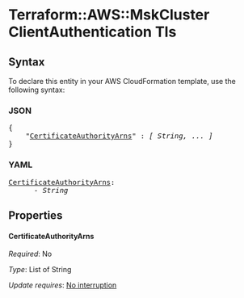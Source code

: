 # Terraform::AWS::MskCluster ClientAuthentication Tls

## Syntax

To declare this entity in your AWS CloudFormation template, use the following syntax:

### JSON

<pre>
{
    "<a href="#certificateauthorityarns" title="CertificateAuthorityArns">CertificateAuthorityArns</a>" : <i>[ String, ... ]</i>
}
</pre>

### YAML

<pre>
<a href="#certificateauthorityarns" title="CertificateAuthorityArns">CertificateAuthorityArns</a>: <i>
      - String</i>
</pre>

## Properties

#### CertificateAuthorityArns

_Required_: No

_Type_: List of String

_Update requires_: [No interruption](https://docs.aws.amazon.com/AWSCloudFormation/latest/UserGuide/using-cfn-updating-stacks-update-behaviors.html#update-no-interrupt)


